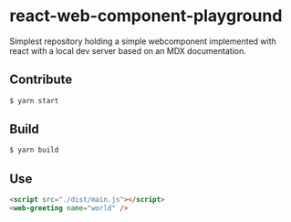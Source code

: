 # react-web-component-playground

Simplest repository holding a simple webcomponent implemented with react with a local dev server based on an MDX documentation.

## Contribute

```js
$ yarn start
```

## Build

```js
$ yarn build
```

## Use

```html
<script src="./dist/main.js"></script>
<web-greeting name="world" />
```
